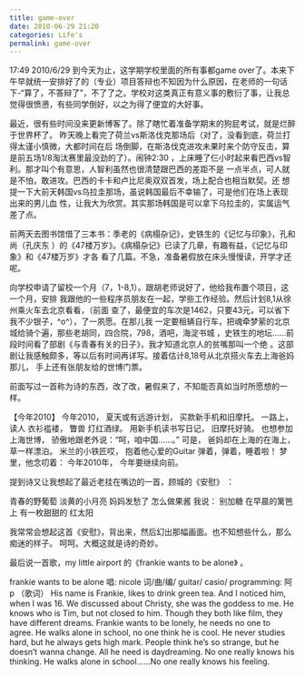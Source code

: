 ```yaml
---
title: game-over
date: 2010-06-29 21:20
categories: Life's
permalink: game-over
---
```


17:49 2010/6/29
到今天为止，这学期学校里面的所有事都game over了。本来下午早就统一安排好了的（专业）项目答辩也不知因为什么原因，在老师的一句话下-“算了，不答辩了”，不了了之。学校对这类真正有意义事的敷衍了事，让我总觉得很愤懑，有些同学倒好，以之为得了便宜的大好事。

最近，很有些时间没来更新博客了。除了瞎忙着准备学期末的狗屁考试，就是烂醉于世界杯了。
昨天晚上看完了荷兰vs斯洛伐克那场后（对了，没看到底，荷兰打得太谨小慎微，大都时间在后
场倒脚，在斯洛伐克进攻未果时来个防守反击，算是前五场1/8淘汰赛里最没劲的了）。闹钟2:30
，上床睡了仨小时起来看巴西vs智利。那才叫个有意思，人智利虽然也很清楚跟巴西的差距不是
一点半点，可人就是不怕，敢进攻。巴西的卡卡和卢比尼奥双双首发，场上配合也相当默契。还
想提一下大前天韩国vs乌拉圭那场，虽说韩国最后不幸输了，可是他们在场上表现出来的男儿血
性，让我大为欣赏。其实那场韩国是可以拿下乌拉圭的，实属运气差了点。

前两天去图书馆借了三本书：季老的《病榻杂记》，史铁生的《记忆与印象》，孔和尚（孔庆东
）的《47楼万岁》。《病榻杂记》已读了几章，有趣有益，《记忆与印象》和《47楼万岁》才各
看了几篇。不急，准备暑假放在床头慢慢读，开学才还呢。

向学校申请了留校一个月（7，1-8,1）。跟胡老师说好了，他给我布置个项目，这一个月，安排
我跟他的一些程序员朋友在一起，学些工作经验。然后计划8,1从徐州乘火车去北京看看，（前面
查了，最便宜的车次是1462，只要43元，可以省下我不少银子，^o^），了一夙愿。在那儿我
一定要租辆自行车，把魂牵梦萦的北京城给骑个遍，那些老胡同，四合院，798，酒吧，海淀书城
，史铁生的地坛……前段时间看了部剧《与青春有关的日子》，我才知道北京人的贫嘴那叫一个绝
。这部剧让我感触颇多，等以后有时间再详写。接着估计8,18号从北京搭火车去上海爸妈那儿，
手上还有张朋友给的世博门票。

前面写过一首称为诗的东西，改了改，暑假来了，不知能否真如当时所愿想的一样。

【今年2010】
今年2010，
夏天或有远游计划，
买款新手机和旧摩托。
一路上，
读人 衣衫褴褛，
瞥兽 灯红酒绿。
用新手机读书写日记，
旧摩托好骑。
也想参加上海世博，
骄傲地跟老外说：“呵，咱中国……。”
可是，
爸妈却在上海的在海上，
草一样漂泊。
米兰的小铁匠哎，
抱着他心爱的Guitar
弹着，弹着，睡着啦！
梦里，他念叨着：
今年2010年，
今年要继续向前。

提到诗又让我想起了最近老挂在嘴边的一首，顾城的《安慰》 ：

青春的野葡萄
淡黄的小月亮
妈妈发愁了
怎么做果酱
我说：
别加糖
在早晨的篱笆上
有一枚甜甜的
红太阳

我常常会想起这首《安慰》，背出来，然后幻出那幅画面。也不知想些什么，那么痴迷的样子。
呵呵。大概这就是诗的奇妙。

最后说一首歌，my little airport 的《frankie wants to be alone》 。

frankie wants to be alone
唱: nicole
词/曲/编/ guitar/ casio/ programming: 阿p
（歌词）
His name is Frankie, likes to drink green tea. And I noticed him, when I was 16. We discussed about Christy, she was the goddess to me. He knows who is Tim, but not closed to him. Though they both like film, they have different dreams. Frankie wants to be lonely, he needs no one to agree. He walks alone in school, no one think he is cool. He never studies hard, but he always gets high mark. People think he’s so strange, but he doesn’t wanna change. All he need is daydreaming. No one really knows his thinking. He walks alone in school……No one really knows his feeling.